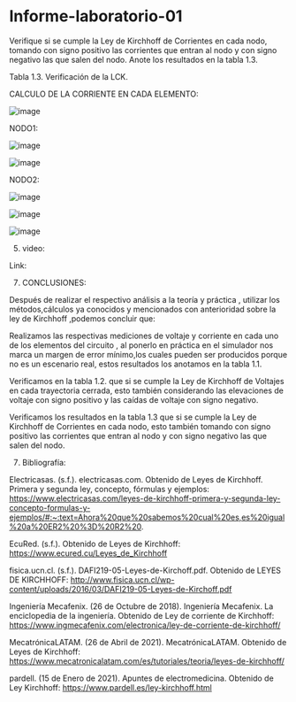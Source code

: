 # Informe-laboratorio-01












































Verifique si se cumple la Ley de Kirchhoff de Corrientes en cada nodo, tomando con signo positivo las corrientes que entran al nodo y con signo negativo las que salen del nodo. Anote los resultados en la tabla 1.3.

Tabla 1.3. Verificación de la LCK.

CALCULO DE LA CORRIENTE EN CADA ELEMENTO:

![image](https://user-images.githubusercontent.com/84587120/121130964-be161d00-c7f4-11eb-968f-acff18034049.png)

NODO1:

![image](https://user-images.githubusercontent.com/84587120/121131017-cf5f2980-c7f4-11eb-8dcd-fcd3bcc1cf13.png)

![image](https://user-images.githubusercontent.com/84587120/121131033-d71ece00-c7f4-11eb-9245-b834537c6def.png)

NODO2: 

![image](https://user-images.githubusercontent.com/84587120/121131073-e867da80-c7f4-11eb-8a46-9a8a733570e2.png)

![image](https://user-images.githubusercontent.com/84587120/121131229-1816e280-c7f5-11eb-9b52-8d1e63cba4eb.png)

![image](https://user-images.githubusercontent.com/84587120/121130845-9757e680-c7f4-11eb-969e-916aa6a89176.png)

5. video: 

Link: 

7. CONCLUSIONES:
 
Después de realizar el respectivo análisis a la teoría y práctica , utilizar los métodos,cálculos  ya conocidos y mencionados con anterioridad sobre la ley  de  Kirchhoff ,podemos concluir que:

Realizamos las respectivas mediciones de voltaje y corriente en cada uno de los elementos del circuito , al ponerlo en práctica en el simulador nos marca un margen de error mínimo,los cuales pueden ser producidos porque no es un escenario real, estos resultados los anotamos en la tabla 1.1.

Verificamos en la tabla 1.2. que si se cumple la Ley de Kirchhoff de Voltajes en cada trayectoria cerrada,  esto también considerando las elevaciones de voltaje con signo positivo y las caídas de voltaje con signo negativo. 

Verificamos los resultados en la tabla 1.3 que si se cumple la Ley de Kirchhoff de Corrientes en cada nodo, esto también tomando con signo positivo las corrientes que entran al nodo y con signo negativo las que salen del nodo.

7. Bibliografía: 

Electricasas. (s.f.). electricasas.com. Obtenido de Leyes de Kirchhoff. Primera y segunda ley, concepto, fórmulas y ejemplos: https://www.electricasas.com/leyes-de-kirchhoff-primera-y-segunda-ley-concepto-formulas-y-ejemplos/#:~:text=Ahora%20que%20sabemos%20cual%20es,es%20igual%20a%20ER2%20%3D%20R2%20.

EcuRed. (s.f.). Obtenido de Leyes de Kirchhoff: https://www.ecured.cu/Leyes_de_Kirchhoff

fisica.ucn.cl. (s.f.). DAFI219-05-Leyes-de-Kirchoff.pdf. Obtenido de LEYES DE KIRCHHOFF: http://www.fisica.ucn.cl/wp-content/uploads/2016/03/DAFI219-05-Leyes-de-Kirchoff.pdf

Ingeniería Mecafenix. (26 de Octubre de 2018). Ingeniería Mecafenix. La enciclopedia de la ingeniería. Obtenido de Ley de corriente de Kirchhoff: https://www.ingmecafenix.com/electronica/ley-de-corriente-de-kirchhoff/

MecatrónicaLATAM. (26 de Abril de 2021). MecatrónicaLATAM. Obtenido de Leyes de Kirchhoff: https://www.mecatronicalatam.com/es/tutoriales/teoria/leyes-de-kirchhoff/

pardell. (15 de Enero de 2021). Apuntes de electromedicina. Obtenido de Ley Kirchhoff: https://www.pardell.es/ley-kirchhoff.html


